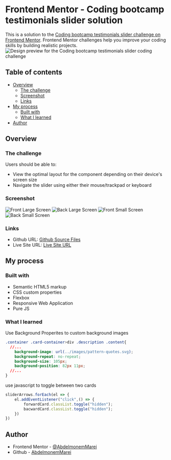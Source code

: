 # Frontend Mentor - Coding bootcamp testimonials slider solution

This is a solution to the [Coding bootcamp testimonials slider challenge on Frontend Mentor](https://www.frontendmentor.io/challenges/coding-bootcamp-testimonials-slider-4FNyLA8JL). Frontend Mentor challenges help you improve your coding skills by building realistic projects. 
![Design preview for the Coding bootcamp testimonials slider coding challenge](./design/desktop-preview.jpg)

## Table of contents

- [Overview](#overview)
  - [The challenge](#the-challenge)
  - [Screenshot](#screenshot)
  - [Links](#links)
- [My process](#my-process)
  - [Built with](#built-with)
  - [What I learned](#what-i-learned)
- [Author](#author)


## Overview

### The challenge

Users should be able to:

- View the optimal layout for the component depending on their device's screen size
- Navigate the slider using either their mouse/trackpad or keyboard

### Screenshot

![Front Large Screen](./screenshot1.png) 
![Back Large Screen](./screenshot2.png) 
![Front Small Screen](./screenshot3.png) 
![Back Small Screen](./screenshot4.png) 


### Links

- Github URL: [Github Source Files](https://github.com/AbdelmonemMarei/Front-End-Mentor-Challenges/tree/main/Junior/coding-bootcamp-testimonials-slider-master)
- Live Site URL: [Live Site URL](https://abdelmonemmarei.github.io/Front-End-Mentor-Challenges/Newbie/four-card-feature-section-master/)

## My process

### Built with

- Semantic HTML5 markup
- CSS custom properties
- Flexbox
- Responsive Web Application
- Pure JS 

### What I learned

Use Background Properites to custom background images
```css
.container .card-container>div .description .content{
  //...
    background-image: url(../images/pattern-quotes.svg);
    background-repeat: no-repeat;
    background-size: 105px;
    background-position: 82px 11px;
  //...
}
```
use javascript to toggle between two cards
```js
sliderArrows.forEach(el => {
    el.addEventListener("click",() => {
        forwardCard.classList.toggle("hidden");
        bacwardCard.classList.toggle("hidden");
    })
})
```


## Author

- Frontend Mentor - [@AbdelmonemMarei](https://www.frontendmentor.io/profile/AbdelmonemMarei)
- Github - [AbdelmonemMarei](https://github.com/AbdelmonemMarei)

